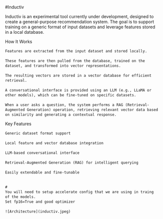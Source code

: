 #Inductiv

Inductiv is an experimental tool currently under development, designed to create a general-purpose recommendation system. The goal is to support training on a generic format of input datasets and leverage features stored in a local database.

How It Works

    Features are extracted from the input dataset and stored locally.

    These features are then pulled from the database, trained on the dataset, and transformed into vector representations.

    The resulting vectors are stored in a vector database for efficient retrieval.

    A conversational interface is provided using an LLM (e.g., LLaMA or other models), which can be fine-tuned on specific datasets.

    When a user asks a question, the system performs a RAG (Retrieval-Augmented Generation) operation, retrieving relevant vector data based on similarity and generating a contextual response.

Key Features

    Generic dataset format support

    Local feature and vector database integration

    LLM-based conversational interface

    Retrieval-Augmented Generation (RAG) for intelligent querying

    Easily extendable and fine-tunable


    # 
    You will need to setup accelerate config that we are using in traing of the models.
    Set fp16=True and good optimizer

    ![Architecture](inductiv.jpeg)